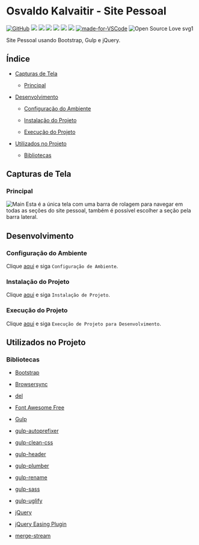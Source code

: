 # Osvaldo Kalvaitir - Site Pessoal

[![GitHub](https://img.shields.io/github/license/mashape/apistatus.svg)](https://github.com/osvaldokalvaitir/osvaldokalvaitir.github.io/blob/master/LICENSE)
![](https://img.shields.io/github/package-json/v/osvaldokalvaitir/osvaldokalvaitir.github.io.svg)
![](https://img.shields.io/github/last-commit/osvaldokalvaitir/osvaldokalvaitir.github.io.svg?color=red)
![](https://img.shields.io/github/languages/top/osvaldokalvaitir/osvaldokalvaitir.github.io.svg?color=yellow)
![](https://img.shields.io/github/languages/count/osvaldokalvaitir/osvaldokalvaitir.github.io.svg?color=lightgrey)
![](https://img.shields.io/github/languages/code-size/osvaldokalvaitir/osvaldokalvaitir.github.io.svg)
![](https://img.shields.io/github/repo-size/osvaldokalvaitir/osvaldokalvaitir.github.io.svg?color=blueviolet)
[![made-for-VSCode](https://img.shields.io/badge/Made%20for-VSCode-1f425f.svg)](https://code.visualstudio.com/)
![Open Source Love svg1](https://badges.frapsoft.com/os/v1/open-source.svg?v=103)

Site Pessoal usando Bootstrap, Gulp e jQuery.

## Índice

- [Capturas de Tela](#capturas-de-tela)

  - [Principal](#principal)

- [Desenvolvimento](#desenvolvimento)

  - [Configuração do Ambiente](#configuração-do-ambiente)

  - [Instalação do Projeto](#instalação-do-projeto)

  - [Execução do Projeto](#execução-do-projeto)

- [Utilizados no Projeto](#utilizados-no-projeto)

  - [Bibliotecas](#bibliotecas)

## Capturas de Tela

### Principal

![Main](/.github/assets/main.png)
Esta é a única tela com uma barra de rolagem para navegar em todas as seções do site pessoal, também é possível escolher a seção pela barra lateral.

## Desenvolvimento

### Configuração do Ambiente

Clique [aqui](https://github.com/osvaldokalvaitir/projects-settings/blob/master/README.md) e siga `Configuração de Ambiente`.

### Instalação do Projeto

Clique [aqui](https://github.com/osvaldokalvaitir/projects-settings/blob/master/nodejs/nodejs.md) e siga `Instalação de Projeto`.

### Execução do Projeto

Clique [aqui](https://github.com/osvaldokalvaitir/projects-settings/blob/master/nodejs/libs/gulp.md) e siga `Execução de Projeto para Desenvolvimento`.

## Utilizados no Projeto

### Bibliotecas

- [Bootstrap](https://github.com/osvaldokalvaitir/projects-settings/blob/master/nodejs/libs/bootstrap.md)

- [Browsersync](https://github.com/osvaldokalvaitir/projects-settings/blob/master/nodejs/libs/browser-sync.md)

- [del](https://github.com/osvaldokalvaitir/projects-settings/blob/master/nodejs/libs/del.md)

- [Font Awesome Free](https://github.com/osvaldokalvaitir/projects-settings/blob/master/nodejs/libs/@fortawesome-fontawesome-free.md)

- [Gulp](https://github.com/osvaldokalvaitir/projects-settings/blob/master/nodejs/libs/gulp.md)

- [gulp-autoprefixer](https://github.com/osvaldokalvaitir/projects-settings/blob/master/nodejs/libs/gulp-autoprefixer.md)

- [gulp-clean-css](https://github.com/osvaldokalvaitir/projects-settings/blob/master/nodejs/libs/gulp-clean-css.md)

- [gulp-header](https://github.com/osvaldokalvaitir/projects-settings/blob/master/nodejs/libs/gulp-header.md)

- [gulp-plumber](https://github.com/osvaldokalvaitir/projects-settings/blob/master/nodejs/libs/gulp-plumber.md)

- [gulp-rename](https://github.com/osvaldokalvaitir/projects-settings/blob/master/nodejs/libs/gulp-rename.md)

- [gulp-sass](https://github.com/osvaldokalvaitir/projects-settings/blob/master/nodejs/libs/gulp-sass.md)

- [gulp-uglify](https://github.com/osvaldokalvaitir/projects-settings/blob/master/nodejs/libs/gulp-uglify.md)

- [jQuery](https://github.com/osvaldokalvaitir/projects-settings/blob/master/nodejs/libs/jquery.md)

- [jQuery Easing Plugin](https://github.com/osvaldokalvaitir/projects-settings/blob/master/nodejs/libs/jquery-easing.md)

- [merge-stream](https://github.com/osvaldokalvaitir/projects-settings/blob/master/nodejs/libs/merge-stream.md)
